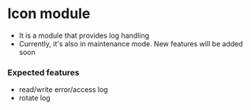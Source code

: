 # Icon module

- It is a module that provides log handling
- Currently, it's also in maintenance mode. New features will be added soon

### Expected features

- read/write error/access log
- rotate log
